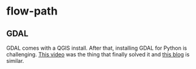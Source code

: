# flow-path

## GDAL
GDAL comes with a QGIS install. After that, installing GDAL for Python is challenging. [This video](https://www.youtube.com/watch?v=3COTt03Rd3M) was the thing that finally solved it and [this blog](https://opensourceoptions.com/blog/how-to-install-gdal-for-python-with-pip-on-windows/) is similar.